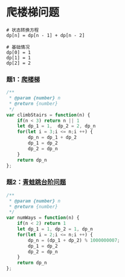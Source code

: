 # 爬楼梯问题

```
# 状态转换方程
dp[n] = dp[n - 1] + dp[n - 2]

# 基础情况
dp[0] = 1
dp[1] = 1
dp[2] = 2
```

### 题1：[爬楼梯](https://leetcode-cn.com/problems/climbing-stairs/)

```javascript
/**
 * @param {number} n
 * @return {number}
 */
var climbStairs = function(n) {
    if(n < 3) return n || 1
    let dp_1 = 1,  dp_2 = 2, dp_n
    for(let i = 3;i <= n;i ++) {
        dp_n = dp_1 + dp_2
        dp_1 = dp_2
        dp_2 = dp_n
    }
    return dp_n
};
```

### 题2：[青蛙跳台阶问题](https://leetcode-cn.com/problems/qing-wa-tiao-tai-jie-wen-ti-lcof/)

```javascript
/**
 * @param {number} n
 * @return {number}
 */
var numWays = function(n) {
    if(n < 2) return 1
    let dp_1 = 1, dp_2 = 1, dp_n
    for(let i = 2;i <= n;i ++) {
        dp_n = (dp_1 + dp_2) % 1000000007;
        dp_1 = dp_2
        dp_2 = dp_n
    }
    return dp_n
};
```

